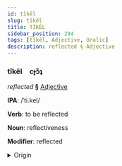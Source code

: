 ```yaml
---
id: tîkêl
slug: tîkêl
title: TİKÊL
sidebar_position: 294
tags: [tîkêl, Adjective, Uralic]
description: reflected § Adjective
---
```


### tîkêl&emsp;<span kind="abugida">cɟɔ͊ʇ</span>

*reflected* **§** [Adjective](../../tags/Adjective)

**IPA**: /ˈti.kel/

**Verb**: to be reflected

**Noun**: reflectiveness

**Modifier**: reflected

<details>
    <summary>Origin</summary>
    Hungarian tükör [ˈtykør]<br/>
    <em>Uralic Language Family</em>
</details>